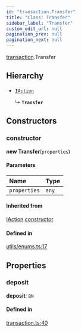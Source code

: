 ```yaml
---
id: "transaction.Transfer"
title: "Class: Transfer"
sidebar_label: "Transfer"
custom_edit_url: null
pagination_prev: null
pagination_next: null
---
```


[transaction](../modules/transaction.md).Transfer

## Hierarchy

- [`IAction`](transaction.IAction.md)

  ↳ **`Transfer`**

## Constructors

### constructor

**new Transfer**(`properties`)

#### Parameters

| Name | Type |
| :------ | :------ |
| `properties` | `any` |

#### Inherited from

[IAction](transaction.IAction.md).[constructor](transaction.IAction.md#constructor)

#### Defined in

[utils/enums.ts:17](https://github.com/maxhr/near--near-api-js/blob/a0c9a104/packages/near-api-js/src/utils/enums.ts#L17)

## Properties

### deposit

 **deposit**: `BN`

#### Defined in

[transaction.ts:40](https://github.com/maxhr/near--near-api-js/blob/a0c9a104/packages/near-api-js/src/transaction.ts#L40)
